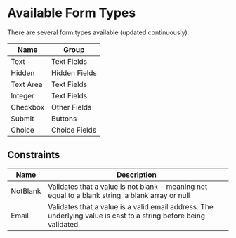 # Available Form Types

There are several form types available (updated continuously).

| Name | Group |
|------|-------|
| Text | Text Fields |
| Hidden | Hidden Fields |
| Text Area | Text Fields |
| Integer | Text Fields |
| Checkbox | Other Fields |
| Submit | Buttons |
| Choice | Choice Fields |

## Constraints

| Name | Description |
|------|-------|
| NotBlank | Validates that a value is not blank - meaning not equal to a blank string, a blank array or null |
| Email | Validates that a value is a valid email address. The underlying value is cast to a string before being validated. |